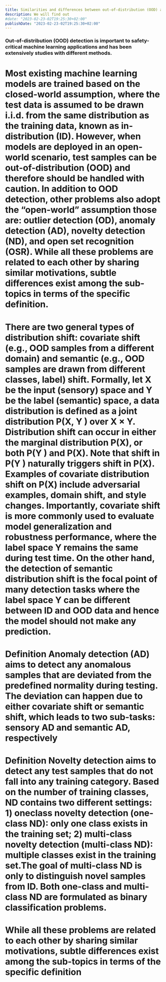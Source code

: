 ```yaml
---
title: Similarities and differences between out-of-distribution (OOD) and other neighboring problems
description: We will find out
#date: "2023-02-23-02T19:25:30+02:00"
publishDate: "2023-02-23-02T19:25:30+02:00"
---
```


### Out-of-distribution (OOD) detection is important to safety-critical machine learning applications and has been extensively studies with different methods.
# Most existing machine learning models are trained based on the closed-world assumption, where the test data is assumed to be drawn i.i.d. from the same distribution as the training data, known as in-distribution (ID). However, when models are deployed in an open-world scenario, test samples can be out-of-distribution (OOD) and therefore should be handled with caution. In addition to OOD detection, other problems also adopt the “open-world” assumption those are: outlier detection (OD), anomaly detection (AD), novelty detection (ND), and open set recognition (OSR). While all these problems are related to each other by sharing similar motivations, subtle differences exist among the sub-topics in terms of the specific definition.


# There are two general types of distribution shift: covariate shift (e.g., OOD samples from a different domain) and semantic (e.g., OOD samples are drawn from different classes, label) shift. Formally, let X be the input (sensory) space and Y be the label (semantic) space, a data distribution is defined as a joint distribution P(X, Y ) over X × Y. Distribution shift can occur in either the marginal distribution P(X), or both P(Y ) and P(X). Note that shift in P(Y ) naturally triggers shift in P(X). Examples of covariate distribution shift on P(X) include adversarial examples, domain shift, and style changes. Importantly, covariate shift is more commonly used to evaluate model generalization and robustness performance, where the label space Y remains the same during test time. On the other hand, the detection of semantic distribution shift is the focal point of many detection tasks where the label space Y can be different between ID and OOD data and hence the model should not make any prediction.
# Definition Anomaly detection (AD) aims to detect any anomalous samples that are deviated from the predefined normality during testing. The deviation can happen due to either covariate shift or semantic shift, which leads to two sub-tasks: sensory AD and semantic AD, respectively


# Definition Novelty detection aims to detect any test samples that do not fall into any training category. Based on the number of training classes, ND contains two different settings: 1) oneclass novelty detection (one-class ND): only one class exists in the training set; 2) multi-class novelty detection (multi-class ND): multiple classes exist in the training set.The goal of multi-class ND is only to distinguish novel samples from ID. Both one-class and multi-class ND are formulated as binary classification problems.
# While all these problems are related to each other by sharing similar motivations, subtle differences exist among the sub-topics in terms of the specific definition